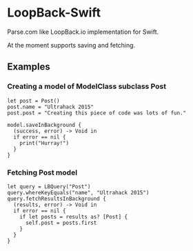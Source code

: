 # LoopBack-Swift
Parse.com like LoopBack.io implementation for Swift.

At the moment supports saving and fetching. 

## Examples

### Creating a model of ModelClass subclass Post
```
let post = Post()
post.name = "Ultrahack 2015"
post.post = "Creating this piece of code was lots of fun."

model.saveInBackground {
  (success, error) -> Void in
  if error == nil {
    print("Hurray!")
  }
}
```
### Fetching Post model
```
let query = LBQuery("Post")
query.whereKeyEquals("name", "Ultrahack 2015")
query.fetchResultsInBackground {
  (results, error) -> Void in
  if error == nil {
    if let posts = results as? [Post] {
      self.post = posts.first
    }
  }
}
```
